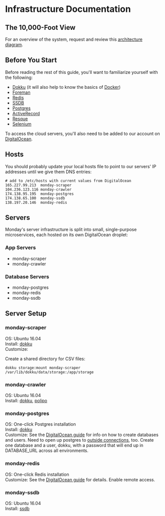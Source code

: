 # Infrastructure Documentation

## The 10,000-Foot View

For an overview of the system, request and review this [architecture diagram](https://www.draw.io/?state=%7B%22ids%22:%5B%220Bw_ibu93BOmTWHRjNzFoRGFDYUk%22%5D,%22action%22:%22open%22,%22userId%22:%22100315305599373977597%22%7D#G0Bw_ibu93BOmTWHRjNzFoRGFDYUk).

## Before You Start

Before reading the rest of this guide, you'll want to familiarize yourself with the following:

- [Dokku](http://dokku.viewdocs.io/dokku/) (it will also help to know the basics of [Docker](https://www.docker.com/))
- [Foreman](https://github.com/ddollar/foreman)
- [Redis](https://redis.io/)
- [SSDB](http://ssdb.io/)
- [Postgres](https://www.digitalocean.com/community/tutorials/sqlite-vs-mysql-vs-postgresql-a-comparison-of-relational-database-management-systems)
- [ActiveRecord](http://guides.rubyonrails.org/active_record_basics.html)
- [Resque](https://github.com/resque/resque)
- [Selenium](https://github.com/SeleniumHQ/selenium/wiki/Ruby-Bindings)

To access the cloud servers, you'll also need to be added to our account on [DigitalOcean](https://www.digitalocean.com/).

## Hosts

You should probably update your local hosts file to point to our servers' IP addresses until we give them DNS entries:

    # add to /etc/hosts with current values from DigitalOcean
    165.227.99.213  monday-scraper
    104.236.123.116 monday-crawler
    174.138.95.195  monday-postgres
    174.138.65.100  monday-ssdb
    138.197.20.146  monday-redis

## Servers

Monday's server infrastructure is split into small, single-purpose microservices, each hosted on its own DigitalOcean droplet:

### App Servers

- monday-scraper
- monday-crawler

### Database Servers

- monday-postgres
- monday-redis
- monday-ssdb

## Server Setup

### monday-scraper

OS: Ubuntu 16.04  
Install: [dokku](http://dokku.viewdocs.io/dokku~v0.10.3/getting-started/installation/)  
Customize:  

Create a shared directory for CSV files:

    dokku storage:mount monday-scraper /var/lib/dokku/data/storage:/app/storage

### monday-crawler

OS: Ubuntu 16.04  
Install: [dokku](http://dokku.viewdocs.io/dokku~v0.10.3/getting-started/installation/), [polipo](https://www.irif.fr/~jch/software/polipo/)

### monday-postgres

OS: One-click Postgres installation  
Install: [dokku](http://dokku.viewdocs.io/dokku~v0.10.3/getting-started/installation/)  
Customize: See the [DigitalOcean guide](https://www.digitalocean.com/community/tutorials/how-to-install-and-use-postgresql-on-ubuntu-16-04) for info on how to create databases and users. Need to open up postgres to [outside connections](http://www.thegeekstuff.com/2014/02/enable-remote-postgresql-connection/?utm_source=tuicool), too. Create one database and a user, dokku, with a password that will end up in DATABASE_URL across all environments.

### monday-redis

OS: One-click Redis installation  
Customize: See the [DigitalOcean guide](https://www.digitalocean.com/community/tutorials/how-to-use-the-redis-one-click-application) for details. Enable remote access.

### monday-ssdb

OS: Ubuntu 16.04  
Install: [ssdb](http://ssdb.io/docs/install.html)  